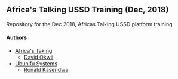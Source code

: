 ## Africa's Talking USSD Training (Dec, 2018)

Repository for the Dec 2018, Africas Talking USSD platform training

#### Authors

-   [Africa's Taking](https://africastalking.com)
    -   [David Okwii](https://github.com/oquidave)
-   [Ubunifu Systems](https://www.ubunifu.systems)
    -   [Ronald Kasendwa](https://github.com/kasendwa)
